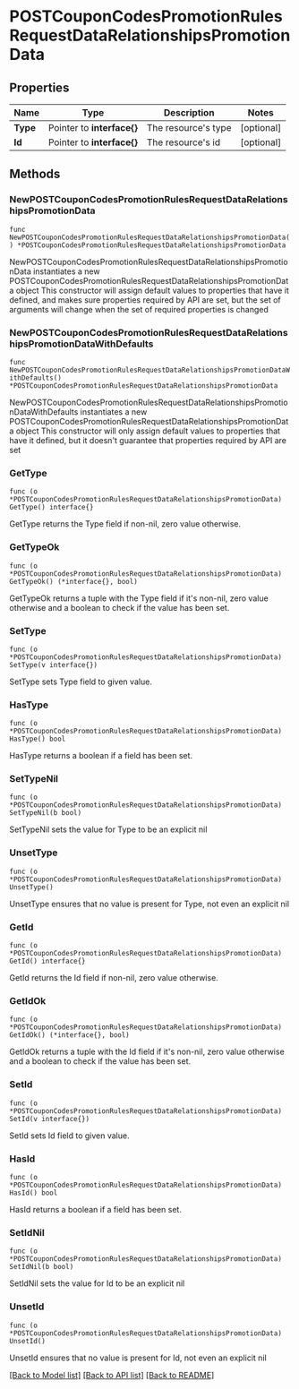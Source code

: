 # POSTCouponCodesPromotionRulesRequestDataRelationshipsPromotionData

## Properties

Name | Type | Description | Notes
------------ | ------------- | ------------- | -------------
**Type** | Pointer to **interface{}** | The resource&#39;s type | [optional] 
**Id** | Pointer to **interface{}** | The resource&#39;s id | [optional] 

## Methods

### NewPOSTCouponCodesPromotionRulesRequestDataRelationshipsPromotionData

`func NewPOSTCouponCodesPromotionRulesRequestDataRelationshipsPromotionData() *POSTCouponCodesPromotionRulesRequestDataRelationshipsPromotionData`

NewPOSTCouponCodesPromotionRulesRequestDataRelationshipsPromotionData instantiates a new POSTCouponCodesPromotionRulesRequestDataRelationshipsPromotionData object
This constructor will assign default values to properties that have it defined,
and makes sure properties required by API are set, but the set of arguments
will change when the set of required properties is changed

### NewPOSTCouponCodesPromotionRulesRequestDataRelationshipsPromotionDataWithDefaults

`func NewPOSTCouponCodesPromotionRulesRequestDataRelationshipsPromotionDataWithDefaults() *POSTCouponCodesPromotionRulesRequestDataRelationshipsPromotionData`

NewPOSTCouponCodesPromotionRulesRequestDataRelationshipsPromotionDataWithDefaults instantiates a new POSTCouponCodesPromotionRulesRequestDataRelationshipsPromotionData object
This constructor will only assign default values to properties that have it defined,
but it doesn't guarantee that properties required by API are set

### GetType

`func (o *POSTCouponCodesPromotionRulesRequestDataRelationshipsPromotionData) GetType() interface{}`

GetType returns the Type field if non-nil, zero value otherwise.

### GetTypeOk

`func (o *POSTCouponCodesPromotionRulesRequestDataRelationshipsPromotionData) GetTypeOk() (*interface{}, bool)`

GetTypeOk returns a tuple with the Type field if it's non-nil, zero value otherwise
and a boolean to check if the value has been set.

### SetType

`func (o *POSTCouponCodesPromotionRulesRequestDataRelationshipsPromotionData) SetType(v interface{})`

SetType sets Type field to given value.

### HasType

`func (o *POSTCouponCodesPromotionRulesRequestDataRelationshipsPromotionData) HasType() bool`

HasType returns a boolean if a field has been set.

### SetTypeNil

`func (o *POSTCouponCodesPromotionRulesRequestDataRelationshipsPromotionData) SetTypeNil(b bool)`

 SetTypeNil sets the value for Type to be an explicit nil

### UnsetType
`func (o *POSTCouponCodesPromotionRulesRequestDataRelationshipsPromotionData) UnsetType()`

UnsetType ensures that no value is present for Type, not even an explicit nil
### GetId

`func (o *POSTCouponCodesPromotionRulesRequestDataRelationshipsPromotionData) GetId() interface{}`

GetId returns the Id field if non-nil, zero value otherwise.

### GetIdOk

`func (o *POSTCouponCodesPromotionRulesRequestDataRelationshipsPromotionData) GetIdOk() (*interface{}, bool)`

GetIdOk returns a tuple with the Id field if it's non-nil, zero value otherwise
and a boolean to check if the value has been set.

### SetId

`func (o *POSTCouponCodesPromotionRulesRequestDataRelationshipsPromotionData) SetId(v interface{})`

SetId sets Id field to given value.

### HasId

`func (o *POSTCouponCodesPromotionRulesRequestDataRelationshipsPromotionData) HasId() bool`

HasId returns a boolean if a field has been set.

### SetIdNil

`func (o *POSTCouponCodesPromotionRulesRequestDataRelationshipsPromotionData) SetIdNil(b bool)`

 SetIdNil sets the value for Id to be an explicit nil

### UnsetId
`func (o *POSTCouponCodesPromotionRulesRequestDataRelationshipsPromotionData) UnsetId()`

UnsetId ensures that no value is present for Id, not even an explicit nil

[[Back to Model list]](../README.md#documentation-for-models) [[Back to API list]](../README.md#documentation-for-api-endpoints) [[Back to README]](../README.md)


